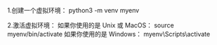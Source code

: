 1.创建一个虚拟环境：
python3 -m venv myenv

2.激活虚拟环境：
如果你使用的是 Unix 或 MacOS：
source myenv/bin/activate
如果你使用的是 Windows：
myenv\Scripts\activate
